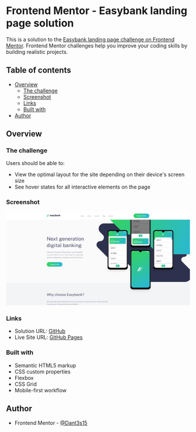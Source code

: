 # Frontend Mentor - Easybank landing page solution

This is a solution to the [Easybank landing page challenge on Frontend Mentor](https://www.frontendmentor.io/challenges/easybank-landing-page-WaUhkoDN). Frontend Mentor challenges help you improve your coding skills by building realistic projects. 

## Table of contents

- [Overview](#overview)
  - [The challenge](#the-challenge)
  - [Screenshot](#screenshot)
  - [Links](#links)
  - [Built with](#built-with)
- [Author](#author)

## Overview

### The challenge

Users should be able to:

- View the optimal layout for the site depending on their device's screen size
- See hover states for all interactive elements on the page

### Screenshot

![](./screenshot.png)

### Links

- Solution URL: [GitHub](https://github.com/Dant3s15/challenge-bank)
- Live Site URL: [GitHub Pages](https://dant3s15.github.io/challenge-bank/)

### Built with

- Semantic HTML5 markup
- CSS custom properties
- Flexbox
- CSS Grid
- Mobile-first workflow

## Author

- Frontend Mentor - [@Dant3s15](https://www.frontendmentor.io/profile/Dant3s15)